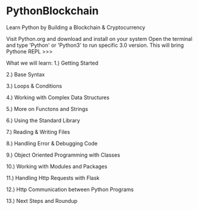 # PythonBlockchain

Learn Python by Building a Blockchain & Cryptocurrency

Visit Python.org and download and install on your system
Open the terminal and type 'Python' or 'Python3' to run specific 3.0 version. This will bring Pythone REPL >>>

What we will learn:
1.) Getting Started

2.) Base Syntax

3.) Loops & Conditions

4.) Working with Complex Data Structures

5.) More on Functons and Strings

6.) Using the Standard Library

7.) Reading & Writing Files

8.) Handling Error & Debugging Code

9.) Object Oriented Programming with Classes

10.) Working with Modules and Packages

11.) Handling Http Requests with Flask

12.) Http Communication between Python Programs

13.) Next Steps and Roundup
